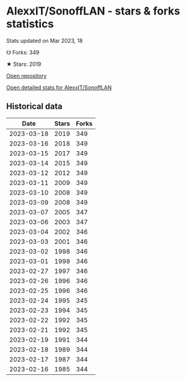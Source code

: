 # AlexxIT/SonoffLAN - stars & forks statistics

Stats updated on Mar 2023, 18

☋ Forks: 349

★ Stars: 2019

[Open repository](https://github.com/AlexxIT/SonoffLAN)

[Open detailed stats for AlexxIT/SonoffLAN](https://reviewgithub.com/rep/AlexxIT/SonoffLAN)

## Historical data
| Date | Stars | Forks |
|------|-------|-------|
| 2023-03-18 | 2019 | 349 | 
| 2023-03-16 | 2018 | 349 | 
| 2023-03-15 | 2017 | 349 | 
| 2023-03-14 | 2015 | 349 | 
| 2023-03-12 | 2012 | 349 | 
| 2023-03-11 | 2009 | 349 | 
| 2023-03-10 | 2008 | 349 | 
| 2023-03-09 | 2008 | 349 | 
| 2023-03-07 | 2005 | 347 | 
| 2023-03-06 | 2003 | 347 | 
| 2023-03-04 | 2002 | 346 | 
| 2023-03-03 | 2001 | 346 | 
| 2023-03-02 | 1998 | 346 | 
| 2023-03-01 | 1998 | 346 | 
| 2023-02-27 | 1997 | 346 | 
| 2023-02-26 | 1996 | 346 | 
| 2023-02-25 | 1996 | 346 | 
| 2023-02-24 | 1995 | 345 | 
| 2023-02-23 | 1994 | 345 | 
| 2023-02-22 | 1992 | 345 | 
| 2023-02-21 | 1992 | 345 | 
| 2023-02-19 | 1991 | 344 | 
| 2023-02-18 | 1989 | 344 | 
| 2023-02-17 | 1987 | 344 | 
| 2023-02-16 | 1985 | 344 | 

